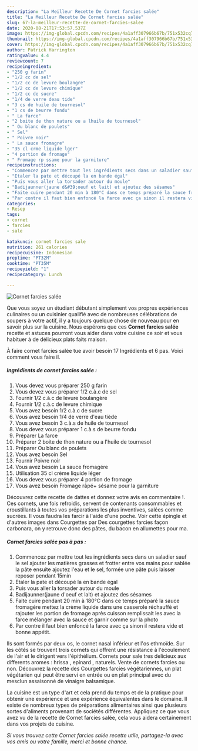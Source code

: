 ```yaml
---
description: "La Meilleur Recette De Cornet farcies salée"
title: "La Meilleur Recette De Cornet farcies salée"
slug: 67-la-meilleur-recette-de-cornet-farcies-salee
date: 2020-08-21T17:53:57.537Z
image: https://img-global.cpcdn.com/recipes/4a1aff307966b67b/751x532cq70/cornet-farcies-salee-photo-principale-de-la-recette.jpg
thumbnail: https://img-global.cpcdn.com/recipes/4a1aff307966b67b/751x532cq70/cornet-farcies-salee-photo-principale-de-la-recette.jpg
cover: https://img-global.cpcdn.com/recipes/4a1aff307966b67b/751x532cq70/cornet-farcies-salee-photo-principale-de-la-recette.jpg
author: Patrick Harrington
ratingvalue: 4.4
reviewcount: 7
recipeingredient:
- "250 g farin"
- "1/2 cc de sel"
- "1/2 cc de levure boulangre"
- "1/2 cc de levure chimique"
- "1/2 cc de sucre"
- "1/4 de verre deau tide"
- "3 cs de huile de tournesol"
- "1 cs de beurre fondu"
- " La farce"
- "2 boite de thon nature ou a lhuile de tournesol"
- " Ou blanc de poulets"
- " Sel"
- " Poivre noir"
- " La sauce fromagre"
- "35 cl crme liquide lger"
- "4 portion de fromage"
- " Fromage rp ssame pour la garniture"
recipeinstructions:
- "Commencez par mettre tout les ingrédients secs dans un saladier sauf le sel ajouter les matières grasses et frotter entre vos mains pour sablée la pâte ensuite ajoutez l&#39;eau et le sel, formée une pâte puis laisser reposer pendant 15min"
- "Etaler la pate et découpé la en bande égal"
- "Puis vous aller la torsader autour du moule"
- "Badijaunner(jaune d&#39;oeuf et lait) et ajoutez des sésames"
- "Faite cuire pendant 20 min à 180°C dans ce temps préparé la sauce fromagére mettez la crème liquide dans une casserole réchauffé et rajouter les portion de fromage après cuisson remplissait les avec la farce mélanger avec la sauce et garnir comme sur la photo"
- "Par contre il faut bien enfoncé la farce avec ça sinon il restera vide et bonne appétit."
categories:
- Resep
tags:
- cornet
- farcies
- sale

katakunci: cornet farcies sale 
nutrition: 261 calories
recipecuisine: Indonesian
preptime: "PT32M"
cooktime: "PT35M"
recipeyield: "1"
recipecategory: Lunch

---
```



![Cornet farcies salée](https://img-global.cpcdn.com/recipes/4a1aff307966b67b/751x532cq70/cornet-farcies-salee-photo-principale-de-la-recette.jpg)

Que vous soyez un étudiant débutant simplement vos propres expériences culinaires ou un cuisinier qualifié avec de nombreuses célébrations de soupers à votre actif, il y a toujours quelque chose de nouveau pour en savoir plus sur la cuisine. Nous espérons que ces <strong> Cornet farcies salée </strong> recette et astuces pourront vous aider dans votre cuisine ce soir et vous habituer à de délicieux plats faits maison.

<!--inarticleads1-->

À faire cornet farcies salée tue avoir besoin 17 Ingrédients et 6 pas. Voici comment vous faire il.

##### Ingrédients de cornet farcies salée :

1. Vous devez vous préparer 250 g farin
1. Vous devez vous préparer 1/2 c.à.c de sel
1. Fournir 1/2 c.à.c de levure boulangère
1. Fournir 1/2 c.à.c de levure chimique
1. Vous avez besoin 1/2 c.à.c de sucre
1. Vous avez besoin 1/4 de verre d&#39;eau tiède
1. Vous avez besoin 3 c.à.s de huile de tournesol
1. Vous devez vous préparer 1 c.à.s de beurre fondu
1. Préparer  La farce
1. Préparer 2 boite de thon nature ou a l&#39;huile de tournesol
1. Préparer  Ou blanc de poulets
1. Vous avez besoin  Sel
1. Fournir  Poivre noir
1. Vous avez besoin  La sauce fromagére
1. Utilisation 35 cl crème liquide léger
1. Vous devez vous préparer 4 portion de fromage
1. Vous avez besoin  Fromage râpé+ sésame pour la garniture


Découvrez cette recette de dattes et donnez votre avis en commentaire !. Ces cornets, une fois refroidis, servent de contenants consommables et croustillants à toutes vos préparations les plus inventives, salées comme sucrées. Il vous faudra les farcir à l&#39;aide d&#39;une poche. Voir cette épingle et d&#39;autres images dans Courgettes par Des courgettes farcies façon carbonara, on y retrouve donc des pâtes, du bacon en allumettes pour ma. 

<!--inarticleads2-->

##### Cornet farcies salée pas à pas :

1. Commencez par mettre tout les ingrédients secs dans un saladier sauf le sel ajouter les matières grasses et frotter entre vos mains pour sablée la pâte ensuite ajoutez l&#39;eau et le sel, formée une pâte puis laisser reposer pendant 15min
1. Etaler la pate et découpé la en bande égal
1. Puis vous aller la torsader autour du moule
1. Badijaunner(jaune d&#39;oeuf et lait) et ajoutez des sésames
1. Faite cuire pendant 20 min à 180°C dans ce temps préparé la sauce fromagére mettez la crème liquide dans une casserole réchauffé et rajouter les portion de fromage après cuisson remplissait les avec la farce mélanger avec la sauce et garnir comme sur la photo
1. Par contre il faut bien enfoncé la farce avec ça sinon il restera vide et bonne appétit.


Ils sont formés par deux os, le cornet nasal inférieur et l&#39;os ethmoïde. Sur les côtés se trouvent trois cornets qui offrent une résistance à l&#39;écoulement de l&#39;air et le dirigent vers l&#39;épithélium. Cornets pour sale tres delicieux aux differents aromes : hrissa , epinard , naturels. Vente de cornets farcies ou non. Découvrez la recette des Courgettes farcies végétariennes, un plat végétarien qui peut être servi en entrée ou en plat principal avec du mesclun assaisonné de vinaigre balsamique. 

<!--inarticleads1-->

<p>
La cuisine est un type d'art et cela prend du temps et de la pratique pour obtenir une expérience et une expérience équivalentes dans le domaine. Il existe de nombreux types de préparations alimentaires ainsi que plusieurs sortes d'aliments provenant de sociétés différentes. Appliquez ce que vous avez vu de la recette de Cornet farcies salée, cela vous aidera certainement dans vos projets de cuisine.
</p>

<p>
<i>Si vous trouvez cette Cornet farcies salée recette utile, partagez-la avec vos amis ou votre famille, merci et bonne chance.</i>
</p>

